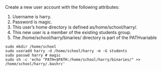 Create a new user account with the following attributes:

1. Username is ​harry​.
2. Password is ​magic​.
3. This user’s home directory is defined as/home/school/harry/​.
4. This new user is a member of the existing ​students group.
5. The ​/home/school/harry/binaries/​ directory is part of the ​PATH​ variable

```
sudo mkdir /home/school
sudo useradd harry -d /home/school/harry -m -G students
sudo passwd harry # magic
sudo sh -c 'echo "PATH=$PATH:/home/school/harry/binaries/" >> /home/school/harry/.bashrc'
```